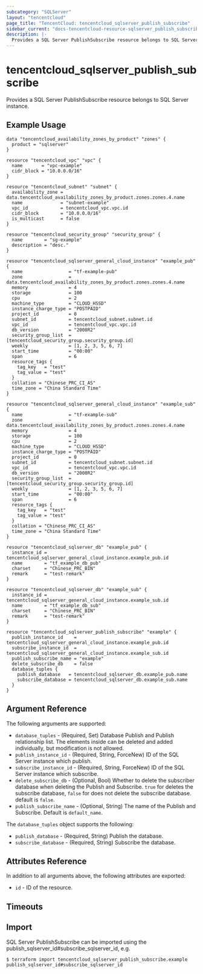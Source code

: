 ```yaml
---
subcategory: "SQLServer"
layout: "tencentcloud"
page_title: "TencentCloud: tencentcloud_sqlserver_publish_subscribe"
sidebar_current: "docs-tencentcloud-resource-sqlserver_publish_subscribe"
description: |-
  Provides a SQL Server PublishSubscribe resource belongs to SQL Server instance.
---
```


# tencentcloud_sqlserver_publish_subscribe

Provides a SQL Server PublishSubscribe resource belongs to SQL Server instance.

## Example Usage

```hcl
data "tencentcloud_availability_zones_by_product" "zones" {
  product = "sqlserver"
}

resource "tencentcloud_vpc" "vpc" {
  name       = "vpc-example"
  cidr_block = "10.0.0.0/16"
}

resource "tencentcloud_subnet" "subnet" {
  availability_zone = data.tencentcloud_availability_zones_by_product.zones.zones.4.name
  name              = "subnet-example"
  vpc_id            = tencentcloud_vpc.vpc.id
  cidr_block        = "10.0.0.0/16"
  is_multicast      = false
}

resource "tencentcloud_security_group" "security_group" {
  name        = "sg-example"
  description = "desc."
}

resource "tencentcloud_sqlserver_general_cloud_instance" "example_pub" {
  name                 = "tf-example-pub"
  zone                 = data.tencentcloud_availability_zones_by_product.zones.zones.4.name
  memory               = 4
  storage              = 100
  cpu                  = 2
  machine_type         = "CLOUD_HSSD"
  instance_charge_type = "POSTPAID"
  project_id           = 0
  subnet_id            = tencentcloud_subnet.subnet.id
  vpc_id               = tencentcloud_vpc.vpc.id
  db_version           = "2008R2"
  security_group_list  = [tencentcloud_security_group.security_group.id]
  weekly               = [1, 2, 3, 5, 6, 7]
  start_time           = "00:00"
  span                 = 6
  resource_tags {
    tag_key   = "test"
    tag_value = "test"
  }
  collation = "Chinese_PRC_CI_AS"
  time_zone = "China Standard Time"
}

resource "tencentcloud_sqlserver_general_cloud_instance" "example_sub" {
  name                 = "tf-example-sub"
  zone                 = data.tencentcloud_availability_zones_by_product.zones.zones.4.name
  memory               = 4
  storage              = 100
  cpu                  = 2
  machine_type         = "CLOUD_HSSD"
  instance_charge_type = "POSTPAID"
  project_id           = 0
  subnet_id            = tencentcloud_subnet.subnet.id
  vpc_id               = tencentcloud_vpc.vpc.id
  db_version           = "2008R2"
  security_group_list  = [tencentcloud_security_group.security_group.id]
  weekly               = [1, 2, 3, 5, 6, 7]
  start_time           = "00:00"
  span                 = 6
  resource_tags {
    tag_key   = "test"
    tag_value = "test"
  }
  collation = "Chinese_PRC_CI_AS"
  time_zone = "China Standard Time"
}

resource "tencentcloud_sqlserver_db" "example_pub" {
  instance_id = tencentcloud_sqlserver_general_cloud_instance.example_pub.id
  name        = "tf_example_db_pub"
  charset     = "Chinese_PRC_BIN"
  remark      = "test-remark"
}

resource "tencentcloud_sqlserver_db" "example_sub" {
  instance_id = tencentcloud_sqlserver_general_cloud_instance.example_sub.id
  name        = "tf_example_db_sub"
  charset     = "Chinese_PRC_BIN"
  remark      = "test-remark"
}

resource "tencentcloud_sqlserver_publish_subscribe" "example" {
  publish_instance_id    = tencentcloud_sqlserver_general_cloud_instance.example_pub.id
  subscribe_instance_id  = tencentcloud_sqlserver_general_cloud_instance.example_sub.id
  publish_subscribe_name = "example"
  delete_subscribe_db    = false
  database_tuples {
    publish_database   = tencentcloud_sqlserver_db.example_pub.name
    subscribe_database = tencentcloud_sqlserver_db.example_sub.name
  }
}
```

## Argument Reference

The following arguments are supported:

* `database_tuples` - (Required, Set) Database Publish and Publish relationship list. The elements inside can be deleted and added individually, but modification is not allowed.
* `publish_instance_id` - (Required, String, ForceNew) ID of the SQL Server instance which publish.
* `subscribe_instance_id` - (Required, String, ForceNew) ID of the SQL Server instance which subscribe.
* `delete_subscribe_db` - (Optional, Bool) Whether to delete the subscriber database when deleting the Publish and Subscribe. `true` for deletes the subscribe database, `false` for does not delete the subscribe database. default is `false`.
* `publish_subscribe_name` - (Optional, String) The name of the Publish and Subscribe. Default is `default_name`.

The `database_tuples` object supports the following:

* `publish_database` - (Required, String) Publish the database.
* `subscribe_database` - (Required, String) Subscribe the database.

## Attributes Reference

In addition to all arguments above, the following attributes are exported:

* `id` - ID of the resource.



## Timeouts

<no value>


## Import

SQL Server PublishSubscribe can be imported using the publish_sqlserver_id#subscribe_sqlserver_id, e.g.

```
$ terraform import tencentcloud_sqlserver_publish_subscribe.example publish_sqlserver_id#subscribe_sqlserver_id
```

